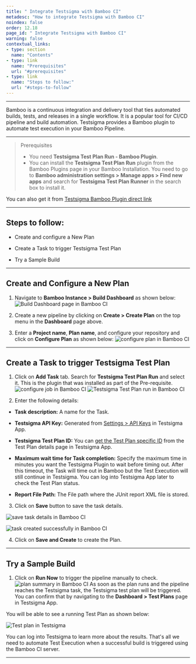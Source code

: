 ```yaml
---
title: " Integrate Testsigma with Bamboo CI"
metadesc: "How to integrate Testsigma with Bamboo CI"
noindex: false
order: 12.18
page_id: " Integrate Testsigma with Bamboo CI"
warning: false
contextual_links:
- type: section
  name: "Contents"
- type: link
  name: "Prerequisites"
  url: "#prerequisites"
- type: link
  name: "Steps to follow:"
  url: "#steps-to-follow"
---
```


---

Bamboo is a continuous integration and delivery tool that ties automated builds, tests, and releases in a single workflow. It is a popular tool for CI/CD pipeline and build automation. Testsigma provides a Bamboo plugin to automate test execution in your Bamboo Pipeline.
 
---

> <p id="prerequisites">Prerequisites</p>
> 
>    - You need **Testsigma Test Plan Run - Bamboo Plugin**. 
>    - You can install the **Testsigma Test Plan Run** plugin from the Bamboo Plugins page in your Bamboo Installation. You need to go to **Bamboo administration settings > Manage apps > Find new apps** and search for **Testsigma Test Plan Runner** in the search box to install it.

You can also get it from [Testsigma Bamboo Plugin direct link](https://marketplace.atlassian.com/apps/1223253/testsigma-test-plan-runner?hosting=server&tab=installation)
 
---

## **Steps to follow:**

- Create and configure a New Plan

- Create a Task to trigger Testsigma Test Plan

- Try a Sample Build


---

## **Create and Configure a New Plan**

1. Navigate to **Bamboo Instance > Build Dashboard** as shown below:
![Build Dashboard page in Bamboo CI](https://docs.testsigma.com/images/bamboo-ci/build-dashboard-bamboo-ci.png)


2. Create a new pipeline by clicking on **Create > Create Plan** on the top menu in the **Dashboard** page above.

3. Enter a **Project name**, **Plan name**, and configure your repository and click on **Configure Plan** as shown below:
![configure plan in Bamboo CI](https://docs.testsigma.com/images/bamboo-ci/configure-plan-bamboo-ci.png)

---

## **Create a Task to trigger Testsigma Test Plan**

1. Click on **Add Task** tab. Search for **Testsigma Test Plan Run** and select it. This is the plugin that was installed as part of the Pre-requisite.
![configure job in Bamboo CI](https://docs.testsigma.com/images/bamboo-ci/configure-job-bamboo-ci.png)
![Testsigma Test Plan run in Bamboo CI](https://docs.testsigma.com/images/bamboo-ci/testsigma-test-plan-run-bamboo-ci.png)

2. Enter the following details:

- **Task description:** A name for the Task.

- **Testsigma API Key:** Generated from [Settings > API Keys](https://testsigma.com/docs/configuration/api-keys/) in Testsigma App.

- **Testsigma Test Plan ID:** You can [get the Test Plan specific ID](https://testsigma.com/docs/continuous-integration/get-test-plan-details/) from the Test Plan details page in Testsigma App.

- **Maximum wait time for Task completion:** Specify the maximum time in minutes you want the Testsigma Plugin to wait before timing out. After this timeout, the Task will time out in Bamboo but the Test Execution will still continue in Testsigma. You can log into Testsigma App later to check the Test Plan status.

- **Report File Path:** The File path where the JUnit report XML file is stored.
 
3. Click on **Save** button to save the task details.

![save task details in Bamboo CI](https://docs.testsigma.com/images/bamboo-ci/save-task-details-save-button-bamboo-ci.png)

![task created successfully in Bamboo CI](https://docs.testsigma.com/images/bamboo-ci/task-created-successfully-bamboo-ci.png)

4. Click on **Save and Create** to create the Plan.
 

---

## **Try a Sample Build**

1. Click on **Run Now** to trigger the pipeline manually to check.
![plan summary in Bamboo CI](https://docs.testsigma.com/images/bamboo-ci/plan-summary-bamboo-ci.png)
As soon as the plan runs and the pipeline reaches the Testsigma task, the Testsigma test plan will be triggered. You can confirm that by navigating to the **Dashboard > Test Plans** page in Testsigma App. 
 
You will be able to see a running Test Plan as shown below:

![Test plan in Testsigma](https://s3.amazonaws.com/static-docs.testsigma.com/new_images/projects/applications/tpfbbci.png)



You can log into Testsigma to learn more about the results. That's all we need to automate Test Execution when a successful build is triggered using the Bamboo CI server.



---